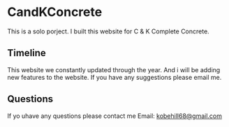 # CandKConcrete
This is a solo porject.
I built this website for C & K Complete Concrete.

## Timeline
This website we constantly updated through the year. And i will be adding new features to the website. If you have any suggestions please email me.

## Questions
If yo uhave any questions please contact me
Email: kobehill68@gmail.com
